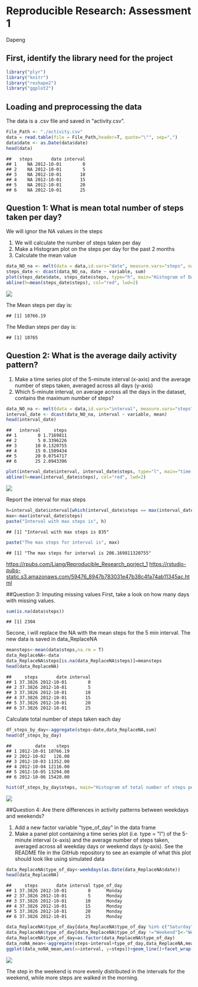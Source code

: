 # Reproducible Research: Assessment 1
Dapeng  
## First, identify the library need for the project

```r
library("plyr")
library("knitr")
library("reshape2")
library("ggplot2")
```

## Loading and preprocessing the data
The data is a .csv file and saved in "activity.csv".

```r
File_Path <- "./activity.csv"
data = read.table(file = File_Path,header=T, quote="\"", sep=",")
data$date <- as.Date(data$date)
head(data)
```

```
##   steps       date interval
## 1    NA 2012-10-01        0
## 2    NA 2012-10-01        5
## 3    NA 2012-10-01       10
## 4    NA 2012-10-01       15
## 5    NA 2012-10-01       20
## 6    NA 2012-10-01       25
```

## Question 1: What is mean total number of steps taken per day?
We will ignor the NA values in the steps

1. We will calculate the number of steps taken per day
2. Make a Histogram plot on the steps per day for the past 2 months
3. Calculate the mean value


```r
data_NO_na <- melt(data = data,id.vars="date", measure.vars="steps", na.rm= TRUE)
steps_date <- dcast(data_NO_na, date ~ variable, sum)
plot(steps_date$date, steps_date$steps, type="h", main="Histogram of Daily Steps",xlab="Date", ylab="Steps per Day", col="black", lwd=5)
abline(h=mean(steps_date$steps), col="red", lwd=2)
```

![](Proj1_files/figure-html/unnamed-chunk-3-1.png)<!-- -->

The Mean steps per day is:

```
## [1] 10766.19
```
The Median steps per day is:

```
## [1] 10765
```

## Question 2: What is the average daily activity pattern?

1. Make a time series plot of the 5-minute interval (x-axis) and the average number of steps taken, averaged across all days (y-axis)
2. Which 5-minute interval, on average across all the days in the dataset, contains the maximum number of steps?


```r
data_NO_na <- melt(data = data,id.vars="interval", measure.vars="steps", na.rm= TRUE)
interval_date <- dcast(data_NO_na, interval ~ variable, mean)
head(interval_date)
```

```
##   interval     steps
## 1        0 1.7169811
## 2        5 0.3396226
## 3       10 0.1320755
## 4       15 0.1509434
## 5       20 0.0754717
## 6       25 2.0943396
```

```r
plot(interval_date$interval, interval_date$steps, type="l", main="time series Steps",xlab="interval", ylab="Average Number of Steps", col="black", lwd=2)
abline(h=mean(interval_date$steps), col="red", lwd=2)
```

![](Proj1_files/figure-html/unnamed-chunk-6-1.png)<!-- -->

Report the interval for max steps

```r
h=interval_date$interval[which(interval_date$steps == max(interval_date$steps))]
max<-max(interval_date$steps)
paste("Interval with max steps is", h)
```

```
## [1] "Interval with max steps is 835"
```

```r
paste("The max steps for interval is", max)
```

```
## [1] "The max steps for interval is 206.169811320755"
```

https://rpubs.com/Liang/Reproducible_Research_porject_1
https://rstudio-pubs-static.s3.amazonaws.com/59476_8947b783031e47b38c4fa74ab11345ac.html


##Question 3: Imputing missing values
First, take a look on how many days with missing values.

```r
sum(is.na(data$steps))
```

```
## [1] 2304
```

Secone, i will replace the NA with the mean steps for the 5 min interval. The new data is saved in data_ReplaceNA

```r
meansteps<-mean(data$steps,na.rm = T)
data_ReplaceNA<-data
data_ReplaceNA$steps[is.na(data_ReplaceNA$steps)]=meansteps
head(data_ReplaceNA)
```

```
##     steps       date interval
## 1 37.3826 2012-10-01        0
## 2 37.3826 2012-10-01        5
## 3 37.3826 2012-10-01       10
## 4 37.3826 2012-10-01       15
## 5 37.3826 2012-10-01       20
## 6 37.3826 2012-10-01       25
```

Calculate total number of steps taken each day

```r
df_steps_by_day<-aggregate(steps~date,data_ReplaceNA,sum)
head(df_steps_by_day)
```

```
##         date    steps
## 1 2012-10-01 10766.19
## 2 2012-10-02   126.00
## 3 2012-10-03 11352.00
## 4 2012-10-04 12116.00
## 5 2012-10-05 13294.00
## 6 2012-10-06 15420.00
```

```r
hist(df_steps_by_day$steps, main="Histogram of total number of steps per day", xlab="Total number of steps in a day", breaks=15)
```

![](Proj1_files/figure-html/unnamed-chunk-10-1.png)<!-- -->

##Question 4: Are there differences in activity patterns between weekdays and weekends?
1. Add a new factor variable "type_of_day" in the data frame
2. Make a panel plot containing a time series plot (i.e. type = "l") of the 5-minute interval (x-axis) and the average number of steps taken, averaged across all weekday days or weekend days (y-axis). See the README file in the GitHub repository to see an example of what this plot should look like using simulated data


```r
data_ReplaceNA$type_of_day<-weekdays(as.Date(data_ReplaceNA$date))
head(data_ReplaceNA)
```

```
##     steps       date interval type_of_day
## 1 37.3826 2012-10-01        0      Monday
## 2 37.3826 2012-10-01        5      Monday
## 3 37.3826 2012-10-01       10      Monday
## 4 37.3826 2012-10-01       15      Monday
## 5 37.3826 2012-10-01       20      Monday
## 6 37.3826 2012-10-01       25      Monday
```

```r
data_ReplaceNA$type_of_day[data_ReplaceNA$type_of_day %in% c("Saturday","Sunday")]<-"Weekend"
data_ReplaceNA$type_of_day[data_ReplaceNA$type_of_day !="Weekend"]<-"Weekday"
data_ReplaceNA$type_of_day=as.factor(data_ReplaceNA$type_of_day)
data_noNA_mean<-aggregate(steps~interval+type_of_day,data_ReplaceNA,mean)
ggplot(data_noNA_mean,aes(x=interval, y=steps))+geom_line()+facet_wrap(~type_of_day)
```

![](Proj1_files/figure-html/unnamed-chunk-11-1.png)<!-- -->

The step in the weekend is more evenly distributed in the intervals for the weekend, while more steps are walked in the morning.
